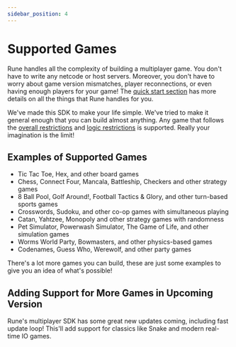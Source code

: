 ```yaml
---
sidebar_position: 4
---
```


# Supported Games

Rune handles all the complexity of building a multiplayer game. You don't have to write any netcode or host servers. Moreover, you don't have to worry about game version mismatches, player reconnections, or even having enough players for your game! The [quick start section](quick-start.md) has more details on all the things that Rune handles for you.    

We've made this SDK to make your life simple. We've tried to make it general enough that you can build almost anything. Any game that follows the [overall restrictions](multiplayer/syncing-game-state.md#restrictions) and [logic restrictions](advanced/logic-restrictions.md) is supported. Really your imagination is the limit!

## Examples of Supported Games

- Tic Tac Toe, Hex, and other board games
- Chess, Connect Four, Mancala, Battleship, Checkers and other strategy games
- 8 Ball Pool, Golf Around!, Football Tactics & Glory, and other turn-based sports games
- Crosswords, Sudoku, and other co-op games with simultaneous playing
- Catan, Yahtzee, Monopoly and other strategy games with randomness
- Pet Simulator, Powerwash Simulator, The Game of Life, and other simulation games
- Worms World Party, Bowmasters, and other physics-based games 
- Codenames, Guess Who, Werewolf, and other party games

There's a lot more games you can build, these are just some examples to give you an idea of what's possible!

## Adding Support for More Games in Upcoming Version

Rune's multiplayer SDK has some great new updates coming, including fast update loop! This'll add support for classics like Snake and modern real-time IO games.